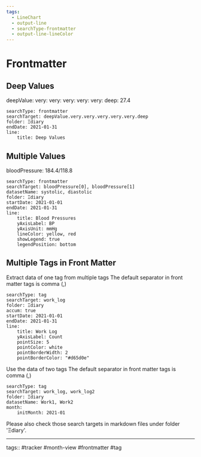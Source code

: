 ```yaml
---
tags:
  - LineChart
  - output-line
  - searchType-frontmatter
  - output-line-lineColor
---
```

# Frontmatter
## Deep Values

deepValue:
very:
very:
very:
very:
very:
deep: 27.4

```tracker
searchType: frontmatter
searchTarget: deepValue.very.very.very.very.very.deep
folder: Ξdiary
endDate: 2021-01-31
line:
    title: Deep Values
```

## Multiple Values

bloodPressure: 184.4/118.8

```tracker
searchType: frontmatter
searchTarget: bloodPressure[0], bloodPressure[1]
datasetName: systolic, diastolic
folder: Ξdiary
startDate: 2021-01-01
endDate: 2021-01-31
line:
    title: Blood Pressures
    yAxisLabel: BP
    yAxisUnit: mmHg
    lineColor: yellow, red
    showLegend: true
    legendPosition: bottom
```

## Multiple Tags in Front Matter

Extract data of one tag from multiple tags
The default separator in front matter tags is comma (,)

```tracker
searchType: tag
searchTarget: work_log
folder: Ξdiary
accum: true
startDate: 2021-01-01
endDate: 2021-01-31
line:
    title: Work Log
    yAxisLabel: Count
    pointSize: 5
    pointColor: white
    pointBorderWidth: 2
    pointBorderColor: "#d65d0e"
```

Use the data of two tags
The default separator in front matter tags is comma (,)

```tracker
searchType: tag
searchTarget: work_log, work_log2
folder: Ξdiary
datasetName: Work1, Work2
month:
    initMonth: 2021-01
```

Please also check those search targets in markdown files under folder 'Ξdiary'.

---

tags:: #tracker #month-view #frontmatter #tag
